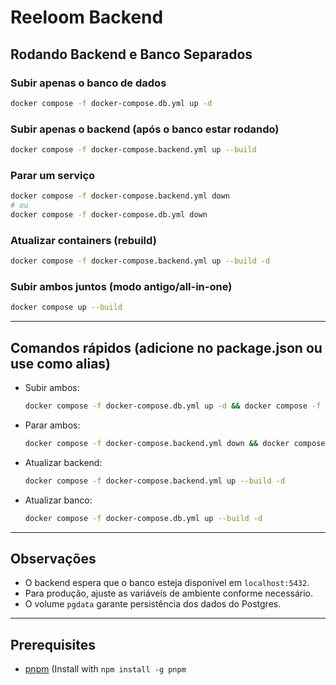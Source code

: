 # Reeloom Backend

## Rodando Backend e Banco Separados

### Subir apenas o banco de dados

```sh
docker compose -f docker-compose.db.yml up -d
```

### Subir apenas o backend (após o banco estar rodando)

```sh
docker compose -f docker-compose.backend.yml up --build
```

### Parar um serviço

```sh
docker compose -f docker-compose.backend.yml down
# ou
docker compose -f docker-compose.db.yml down
```

### Atualizar containers (rebuild)

```sh
docker compose -f docker-compose.backend.yml up --build -d
```

### Subir ambos juntos (modo antigo/all-in-one)

```sh
docker compose up --build
```

---

## Comandos rápidos (adicione no package.json ou use como alias)

- Subir ambos:
  ```sh
  docker compose -f docker-compose.db.yml up -d && docker compose -f docker-compose.backend.yml up --build -d
  ```
- Parar ambos:
  ```sh
  docker compose -f docker-compose.backend.yml down && docker compose -f docker-compose.db.yml down
  ```
- Atualizar backend:
  ```sh
  docker compose -f docker-compose.backend.yml up --build -d
  ```
- Atualizar banco:
  ```sh
  docker compose -f docker-compose.db.yml up --build -d
  ```

---

## Observações

- O backend espera que o banco esteja disponível em `localhost:5432`.
- Para produção, ajuste as variáveis de ambiente conforme necessário.
- O volume `pgdata` garante persistência dos dados do Postgres.

---

## Prerequisites

- [pnpm](https://pnpm.io/) (Install with `npm install -g pnpm`
